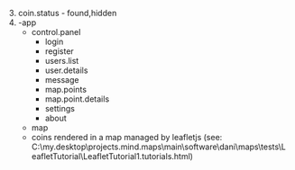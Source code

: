 3) coin.status - found,hidden
4) -app
    - control.panel
        - login
        - register
        - users.list
        - user.details
        - message
        - map.points
        - map.point.details
        - settings
        - about
    - map
     - coins rendered in a map managed by leafletjs
       (see: C:\my.desktop\projects\.mind.maps\main\software\dani\maps\tests\LeafletTutorial\LeafletTutorial1\.tutorials.html)

